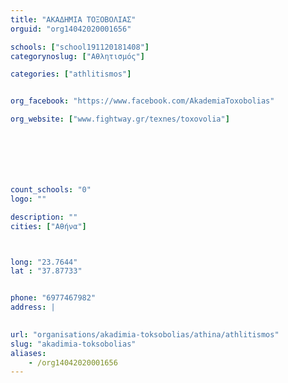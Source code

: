 ```yaml
---
title: "ΑΚΑΔΗΜΙΑ ΤΟΞΟΒΟΛΙΑΣ"
orguid: "org14042020001656"

schools: ["school191120181408"]
categorynoslug: ["Αθλητισμός"]

categories: ["athlitismos"]


org_facebook: "https://www.facebook.com/AkademiaToxobolias"

org_website: ["www.fightway.gr/texnes/toxovolia"]







count_schools: "0"
logo: ""

description: ""
cities: ["Αθήνα"]



long: "23.7644"
lat : "37.87733"


phone: "6977467982"
address: |
    

url: "organisations/akadimia-toksobolias/athina/athlitismos"
slug: "akadimia-toksobolias"
aliases:
    - /org14042020001656
---
```



